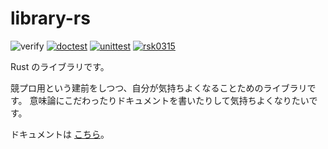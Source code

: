 # library-rs

![verify](https://github.com/rsk0315/library-rs/workflows/verify/badge.svg)
[![doctest](https://github.com/rsk0315/library-rs/workflows/test%20--doc/badge.svg)](https://rsk0315.github.io/library-rs/nekolib/)
[![unittest](https://github.com/rsk0315/library-rs/workflows/test%20--lib/badge.svg)](https://github.com/rsk0315/library-rs/actions/workflows/unit_test.yml)
[![rsk0315](https://img.shields.io/endpoint?url=https%3A%2F%2Fatcoder-badges.now.sh%2Fapi%2Fatcoder%2Fjson%2Frsk0315)](https://atcoder.jp/users/rsk0315)

Rust のライブラリです。

競プロ用という建前をしつつ、自分が気持ちよくなることためのライブラリです。
意味論にこだわったりドキュメントを書いたりして気持ちよくなりたいです。

ドキュメントは [こちら](https://rsk0315.github.io/library-rs/nekolib/)。
